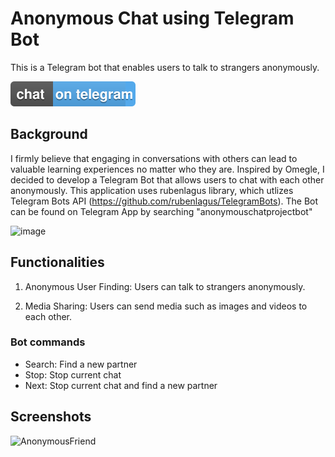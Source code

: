 # Anonymous Chat using Telegram Bot

This is a Telegram bot that enables users to talk to strangers anonymously.

[![Telegram](/TelegramBots.svg)](https://t.me/AnonymousChatProjectBot)


## Background
I firmly believe that engaging in conversations with others can lead to valuable learning experiences no matter who they are. Inspired by Omegle, I decided to develop a Telegram Bot that allows users to chat with each other anonymously. This application uses rubenlagus library, which utlizes Telegram Bots API (https://github.com/rubenlagus/TelegramBots). The Bot can be found on Telegram App by searching "anonymouschatprojectbot"

![image](https://github.com/sjadrian/anonymous-chat-telegram-bot/assets/93874977/b55ef26b-5d01-4703-a4d7-c18d039336b5)


## Functionalities
1. Anonymous User Finding: Users can talk to strangers anonymously. 

2. Media Sharing: Users can send media such as images and videos to each other.

### Bot commands
* Search: Find a new partner
* Stop: Stop current chat
* Next: Stop current chat and find a new partner
   
## Screenshots
![AnonymousFriend](https://github.com/sjadrian/anonymous-chat-telegram-bot/assets/93874977/9c2e5c38-383d-468c-bc63-4ea9800c073f)


